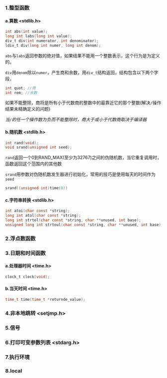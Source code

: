 ### 1.整型函数

#### a.算数 <stdlib.h>

``` c
int abs(int value);
long int labs(long int value);
div_t div(int numerator, int denominator);
ldiv_t div(long int numer, long int denom);
```

`abs`与`labs`返回参数的绝对值，如果结果不能用一个整数表示，这个行为是为定义的。

`div`用`denom`除以`numer`，产生商和余数，用`div_t`结构返回，结构包含以下两个字段，


``` c
int quot; //商
int rem; //余数
```

如果不能整除，商将是所有小于代数商的整数中的最靠近它的那个整数(解决`/`操作结果未精确定义的问题)

*当`/`的任一个操作数为负而不能整除时，商大于或小于代数商取决于编译器*

#### b.随机数 <stdlib.h>

``` c
int rand(void);
void srand(unsigned int seed);
```

`rand`返回一个0到RAND_MAX(至少为32767)之间的伪随机数，当它重复调用时，函数返回这个范围内的其他数

`srand`用参数对伪随机数发生器进行初始化，常用的技巧是使用每天的时间作为`seed`

``` c
srand((unsigned int)time(0))
```

#### c.字符串转换 <stdlib.h>

``` c
int atoi(char const *string);
long int atol(char const *string);
long int strtol(char const *string, char **unused, int base);
unsigned long int strtoul(char const *string, char **unused, int base);
```

### 2.浮点数函数

### 3.日期和时间函数

#### a.处理器时间 <time.h>

``` c
clock_t clock(void);
```

#### b.当天时间 <time.h>

``` c
time_t time(time_t *returnde_value);
```

### 4.非本地跳转 <setjmp.h>

### 5.信号

### 6.打印可变参数列表 <stdarg.h>

### 7.执行环境

### 8.local
